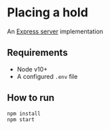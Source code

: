 # Placing a hold
An [Express server](http://expressjs.com) implementation

## Requirements
* Node v10+
* A configured `.env` file

## How to run

```
npm install
npm start
```
